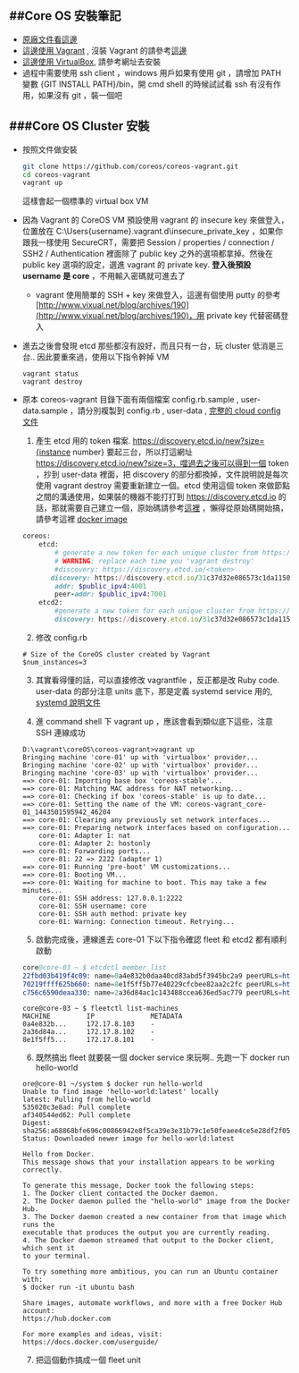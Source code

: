 ##Core OS 安裝筆記
----

- [原廠文件看這邊](https://coreos.com/os/docs/latest/)
- [這邊使用 Vagrant](https://coreos.com/os/docs/latest/booting-on-vagrant.html) , 沒裝 Vagrant 的請參考[這邊](https://docs.vagrantup.com/v2/installation/)
- [這邊使用 VirtualBox](https://www.virtualbox.org/), 請參考網址去安裝
- 過程中需要使用 ssh client ，windows 用戶如果有使用 git ，請增加 PATH 變數 {GIT INSTALL PATH}/bin，開 cmd shell 的時候試試看 ssh 有沒有作用，如果沒有 git ，裝一個吧

###Core OS Cluster 安裝
--------------------

- 按照文件做安裝

    ```bash    
    git clone https://github.com/coreos/coreos-vagrant.git
    cd coreos-vagrant
    vagrant up 
    ```
    
    這樣會起一個標準的 virtual box VM

-  因為 Vagrant 的 CoreOS VM 預設使用 vagrant 的 insecure key 來做登入，位置放在 C:\Users\{username}\.vagrant.d\insecure_private_key ，如果你跟我一樣使用 SecureCRT，需要把 Session / properties / connection / SSH2 / Authentication  裡面除了 public key 之外的選項都拿掉。然後在 public key 選項的設定，選進 vagrant 的 private key. **登入後預設 username 是 core** ，不用輸入密碼就可進去了

    - vagrant 使用簡單的 SSH + key 來做登入，這邊有個使用 putty 的參考 [http://www.vixual.net/blog/archives/190](http://www.vixual.net/blog/archives/190)，用 private key 代替密碼登入
    
- 進去之後會發現 etcd 那些都沒有設好，而且只有一台，玩 cluster 低消是三台.. 因此要重來過，使用以下指令幹掉 VM 

    ```
    vagrant status
    vagrant destroy
    ```
    
- 原本 coreos-vagrant 目錄下面有兩個檔案 config.rb.sample , user-data.sample ，請分別複製到 config.rb , user-data , [完整的 cloud config 文件](https://coreos.com/os/docs/latest/cloud-config.html) 
  
  1. 產生 etcd 用的 token 檔案. https://discovery.etcd.io/new?size={instance number} 要起三台，所以打這網址 https://discovery.etcd.io/new?size=3，噹過去之後可以得到一個 token ，抄到 user-data 裡面，把 discovery 的部分都換掉，文件說明說是每次使用 vagrant destroy 需要重新建立一個。etcd 使用這個 token 來做節點之間的溝通使用，如果裝的機器不能打打到 https://discovery.etcd.io 的話，那就需要自己建立一個，原始碼請參考[這裡](https://github.com/coreos/discovery.etcd.io) ，懶得從原始碼開始搞，請參考這裡 [docker image](https://github.com/coreos/discovery.etcd.io)
  
    ```ruby
    coreos:
        etcd:
            # generate a new token for each unique cluster from https://discovery.etcd.io/new
            # WARNING: replace each time you 'vagrant destroy'
            #discovery: https://discovery.etcd.io/<token>
	       discovery: https://discovery.etcd.io/31c37d32e086573c1da1150b68ee12f3
            addr: $public_ipv4:4001
            peer-addr: $public_ipv4:7001
        etcd2:
            #generate a new token for each unique cluster from https://discovery.etcd.io/new
            discovery: https://discovery.etcd.io/31c37d32e086573c1da1150b68ee12f3
    ```
  
  2. 修改 config.rb 
  
    ```
    # Size of the CoreOS cluster created by Vagrant
    $num_instances=3
    ```

  3. 其實看得懂的話，可以直接修改 vagrantfile ，反正都是改 Ruby code. user-data 的部分注意 units 底下，那是定義 systemd  service 用的, [systemd 說明文件](https://coreos.com/docs/launching-containers/launching/getting-started-with-systemd/)
  
  4. 進 command shell 下 vagrant up ，應該會看到類似底下這些，注意 SSH 連線成功
  
    ```
    D:\vagrant\coreOS\coreos-vagrant>vagrant up
    Bringing machine 'core-01' up with 'virtualbox' provider...
    Bringing machine 'core-02' up with 'virtualbox' provider...
    Bringing machine 'core-03' up with 'virtualbox' provider...
    ==> core-01: Importing base box 'coreos-stable'...
    ==> core-01: Matching MAC address for NAT networking...
    ==> core-01: Checking if box 'coreos-stable' is up to date...
    ==> core-01: Setting the name of the VM: coreos-vagrant_core-01_1443501595942_46204
    ==> core-01: Clearing any previously set network interfaces...
    ==> core-01: Preparing network interfaces based on configuration...
        core-01: Adapter 1: nat
        core-01: Adapter 2: hostonly
    ==> core-01: Forwarding ports...
        core-01: 22 => 2222 (adapter 1)
    ==> core-01: Running 'pre-boot' VM customizations...
    ==> core-01: Booting VM...
    ==> core-01: Waiting for machine to boot. This may take a few minutes...
        core-01: SSH address: 127.0.0.1:2222
        core-01: SSH username: core
        core-01: SSH auth method: private key
        core-01: Warning: Connection timeout. Retrying...
  ```
    
  5. 啟動完成後，連線進去 core-01 下以下指令確認 fleet 和 etcd2 都有順利啟動    
    
    ```s    hell
    core@core-03 ~ $ etcdctl member list
    22fbd03b419f4c09: name=0a4e832b0daa40cd83abd5f3945bc2a9 peerURLs=http://172.17.8.103:2380 clientURLs=http://172.17.8.103:2379
    70219ffff625b660: name=8e1f5ff5b77e40229cfcbee82aa2c2fc peerURLs=http://172.17.8.101:2380 clientURLs=http://172.17.8.101:2379
    c756c6590deaa330: name=2a36d84ac1c143488ccea636ed5ac779 peerURLs=http://172.17.8.102:2380 clientURLs=http://172.17.8.102:2379
    ```
    
    ```shell
    core@core-03 ~ $ fleetctl list-machines
    MACHINE         IP              METADATA
    0a4e832b...     172.17.8.103    -
    2a36d84a...     172.17.8.102    -
    8e1f5ff5...     172.17.8.101    -
    ```
    
  6. 既然搞出 fleet 就要裝一個 docker service 來玩啊.. 先跑一下 docker run hello-world 
  
    ```shell
    ore@core-01 ~/system $ docker run hello-world
    Unable to find image 'hello-world:latest' locally
    latest: Pulling from hello-world
    535020c3e8ad: Pull complete 
    af340544ed62: Pull complete 
    Digest: sha256:a68868bfe696c00866942e8f5ca39e3e31b79c1e50feaee4ce5e28df2f051d5c
    Status: Downloaded newer image for hello-world:latest
    
    Hello from Docker.
    This message shows that your installation appears to be working correctly.

    To generate this message, Docker took the following steps:
    1. The Docker client contacted the Docker daemon.
    2. The Docker daemon pulled the "hello-world" image from the Docker Hub.
    3. The Docker daemon created a new container from that image which runs the
    executable that produces the output you are currently reading.
    4. The Docker daemon streamed that output to the Docker client, which sent it
    to your terminal.

    To try something more ambitious, you can run an Ubuntu container with:
    $ docker run -it ubuntu bash

    Share images, automate workflows, and more with a free Docker Hub account:
    https://hub.docker.com

    For more examples and ideas, visit:
    https://docs.docker.com/userguide/  
    ```
    
  7. 把這個動作搞成一個 fleet unit 
  
    ```shell 
    
    
  
  
  
    
